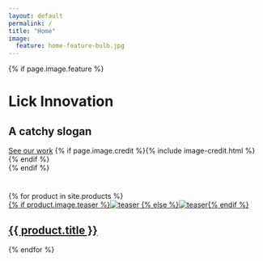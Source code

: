 ```yaml
---
layout: default
permalink: /
title: "Home"
image:
  feature: home-feature-bulb.jpg
---
```

{% if page.image.feature %}

  <div class="page-lead" style="background-image:url({{ site.url }}/images/{{ page.image.feature }})">
		<div class="wrap page-lead-content">
		  <h1>Lick Innovation</h1>
			<h2>A catchy slogan</h2>
			<a href="{{ site.url }}/work" class="btn-inverse">See our work</a>
			{% if page.image.credit %}{% include image-credit.html %}{% endif %}
		</div><!-- /.page-lead-content -->
</div><!-- /.page-lead -->
{% endif %}

  <div class="page-title">
    <h1></h1>
  </div>
<div class="archive-wrap">
<div class="page-content">
{% for product in site.products %}
	<article class="tile" itemscope itemtype="http://schema.org/Article">
		<a href="{{ site.url }}{{ product.url }}" title="{{ product.title }}" class="post-teaser">{% if product.image.teaser %}<img src="{{ site.url }}/images/{{ product.image.teaser }}" alt="teaser" itemprop="image">
			{% else %}<img src="{{ site.url }}/images/{{ site.teaser }}" alt="teaser" itemprop="image">{% endif %}</a>
		<h2 class="post-title" itemprop="name"><a href="{{ site.url }}{{ product.url }}">{{ product.title }}</a></h2>
  </article><!-- /.tile -->
  {% endfor %}
</div><!-- /.page-wrap -->
</div><!-- /.archive-wrap -->
